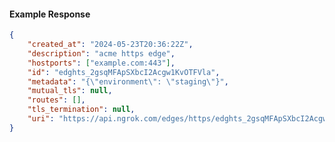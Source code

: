 <!-- Code generated for API Clients. DO NOT EDIT. -->

#### Example Response

```json
{
	"created_at": "2024-05-23T20:36:22Z",
	"description": "acme https edge",
	"hostports": ["example.com:443"],
	"id": "edghts_2gsqMFApSXbcI2Acgw1KvOTFVla",
	"metadata": "{\"environment\": \"staging\"}",
	"mutual_tls": null,
	"routes": [],
	"tls_termination": null,
	"uri": "https://api.ngrok.com/edges/https/edghts_2gsqMFApSXbcI2Acgw1KvOTFVla"
}
```

